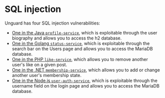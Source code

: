 # SQL injection

Unguard has four SQL injection vulnerabilities:
* [One in the Java `profile-service`](./SQLI-PROFILE-SERVICE-H2.md), which is exploitable through the user biography and allows you to access the h2 database.
* [One in the Golang `status-service`](./SQLI-STATUS-SERVICE-MARIADB.md), which is exploitable through the search bar on the Users page and allows you to access the MariaDB database.
* [One in the PHP `like-service`](./SQLI-LIKE-SERVICE-REMOVE-LIKE.md), which allows you to remove another user's like on a given post.
* [One in the .NET `membership-service`](./SQLI-MEMBERSHIP-SERVICE-MARIADB.md), which allows you to add or change another user's membership state.
* [One in the Node.js `user-auth-service`](./SQLI-USER-AUTH-SERVICE-MARIADB.md), which is exploitable through the username field on the login page and allows you to access the MariaDB database.
